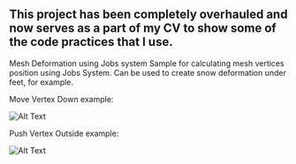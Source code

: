 ## This project has been completely overhauled and now serves as a part of my CV to show some of the code practices that I use.


Mesh Deformation using Jobs system
Sample for calculating mesh vertices position using Jobs System.
Can be used to create snow deformation under feet, for example.

Move Vertex Down example:

![Alt Text](https://media.giphy.com/media/UW7nSpYiTjdbKLsvah/giphy.gif)

Push Vertex Outside example:

![Alt Text](https://media.giphy.com/media/b4BSh7NihOkUTrJ3VD/giphy.gif)
